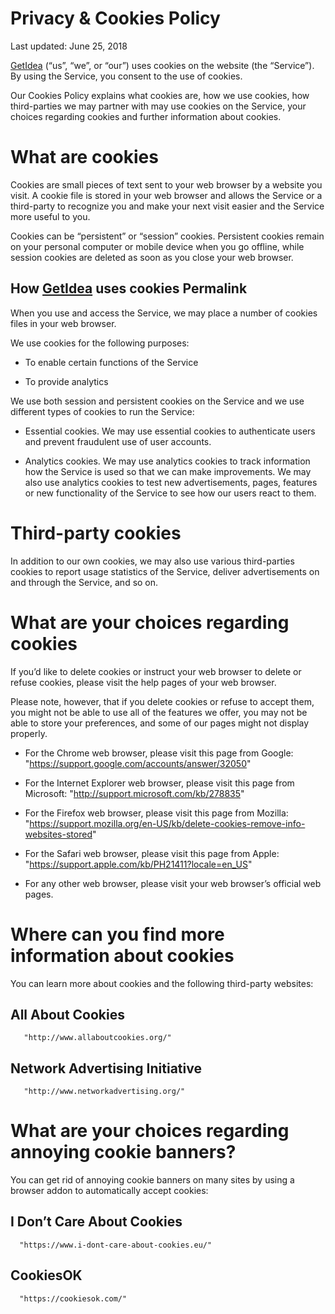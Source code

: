 # **Privacy & Cookies Policy**

Last updated: June 25, 2018

[GetIdea](https://getidea.me/) (“us”, “we”, or “our”) uses cookies on the website (the “Service”). By using the Service, you consent to the use of cookies.

Our Cookies Policy explains what cookies are, how we use cookies, how third-parties we may partner with may use cookies on the Service, your choices regarding cookies and further information about cookies.

# What are cookies

Cookies are small pieces of text sent to your web browser by a website you visit. A cookie file is stored in your web browser and allows the Service or a third-party to recognize you and make your next visit easier and the Service more useful to you.

Cookies can be “persistent” or “session” cookies. Persistent cookies remain on your personal computer or mobile device when you go offline, while session cookies are deleted as soon as you close your web browser.

## How [GetIdea](https://getidea.me) uses cookies Permalink
When you use and access the Service, we may place a number of cookies files in your web browser.

We use cookies for the following purposes:

* To enable certain functions of the Service

* To provide analytics

We use both session and persistent cookies on the Service and we use different types of cookies to run the Service:

* Essential cookies. We may use essential cookies to authenticate users and prevent fraudulent use of user accounts.

* Analytics cookies. We may use analytics cookies to track information how the Service is used so that we can make improvements. We may also use analytics cookies to test new advertisements, pages, features or new functionality of the Service to see how our users react to them.

# Third-party cookies
In addition to our own cookies, we may also use various third-parties cookies to report usage statistics of the Service, deliver advertisements on and through the Service, and so on.

# What are your choices regarding cookies 

If you’d like to delete cookies or instruct your web browser to delete or refuse cookies, please visit the help pages of your web browser.

Please note, however, that if you delete cookies or refuse to accept them, you might not be able to use all of the features we offer, you may not be able to store your preferences, and some of our pages might not display properly.

* For the Chrome web browser, please visit this page from Google: "https://support.google.com/accounts/answer/32050"

* For the Internet Explorer web browser, please visit this page from Microsoft: "http://support.microsoft.com/kb/278835"

* For the Firefox web browser, please visit this page from Mozilla: "https://support.mozilla.org/en-US/kb/delete-cookies-remove-info-websites-stored"

* For the Safari web browser, please visit this page from Apple: "https://support.apple.com/kb/PH21411?locale=en_US"

* For any other web browser, please visit your web browser’s official web pages.

# Where can you find more information about cookies 
You can learn more about cookies and the following third-party websites:

## All About Cookies
       "http://www.allaboutcookies.org/"

## Network Advertising Initiative
       "http://www.networkadvertising.org/" 
     
# What are your choices regarding annoying cookie banners?

You can get rid of annoying cookie banners on many sites by using a browser addon to automatically accept cookies:

## I Don’t Care About Cookies
      "https://www.i-dont-care-about-cookies.eu/"

## CookiesOK
      "https://cookiesok.com/"
